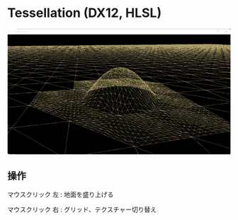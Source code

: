 # Tessellation (DX12, HLSL)

![img](Screenshots/image001.jpg)

## 操作

マウスクリック 左 : 地面を盛り上げる  
  
マウスクリック 右 : グリッド、テクスチャー切り替え


